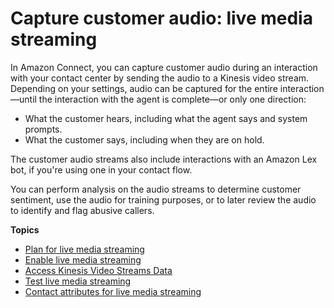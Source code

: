 # Capture customer audio: live media streaming<a name="customer-voice-streams"></a>

In Amazon Connect, you can capture customer audio during an interaction with your contact center by sending the audio to a Kinesis video stream\. Depending on your settings, audio can be captured for the entire interaction—until the interaction with the agent is complete—or only one direction: 
+ What the customer hears, including what the agent says and system prompts\.
+ What the customer says, including when they are on hold\.

The customer audio streams also include interactions with an Amazon Lex bot, if you're using one in your contact flow\. 

You can perform analysis on the audio streams to determine customer sentiment, use the audio for training purposes, or to later review the audio to identify and flag abusive callers\.

**Topics**
+ [Plan for live media streaming](plan-live-media-streams.md)
+ [Enable live media streaming](enable-live-media-streams.md)
+ [Access Kinesis Video Streams Data](access-media-stream-data.md)
+ [Test live media streaming](use-media-streams-blocks.md)
+ [Contact attributes for live media streaming](media-streaming-attributes.md)